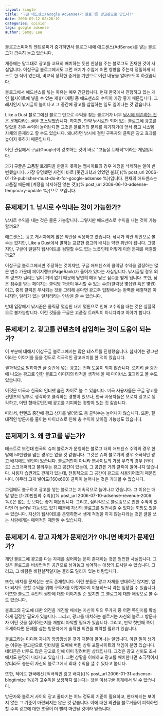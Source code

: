 ```yaml
---
layout: single
title: "구글 애드센스(Google AdSense)가 블로그를 광고판으로 만드나?"
date: 2006-09-12 08:28:19
categories: opinion
tags: google adsense
author: Samgu Lee
---
```


블로고스피어의 엔트로피가 증가하면서 블로그 내에 애드센스(AdSense)를 넣는 블로그가 급속히 늘고 있습니다.

개중에는 말그대로 광고를 교묘히 배치하는 듯한 인상을 주는 블로그도 존재한 것이 사실입니다. 이삼구글 블로그에서도 그런 배치가 수입에 어떤 영향을 주는지 정밀하게 테스트 한 적이 있는데, 비교적 정확한 증거를 기반으로 이런 내용을 알아보도록 하겠습니다.

블로그에서 애드센스를 넣는 이유는 매우 간단합니다. 현재 한국에서 진행하고 있는 개인 웹사이트에 넣을 수 있는 제휴마케팅 중 애드센스의 수익이 가장 좋기 때문입니다. 그래서인지 낚시글이 늘어나고 그 중간에 광고를 삽입하는 일도 일어나는 것 같습니다.

Like a Dust 블로그에선 블로그 만으로 수익을 찾는 블로거가 너무 [낚시에 의존하는 것은 문제다라는 글](http://dust.tistory.com/176)을 포스팅했습니다. 하지만, 만약 낚시로만 되어 있는 블로그에 광고를 달았을 경우 수익이 늘어난다면 그것은 블로거의 문제를 제기하기에 앞서 광고 시스템 자체의 문제라고 할 수도 있습니다. 왜냐하면 낚시에 걸린 구독자의 클릭은 광고 효과를 높이지 못하기 때문입니다.

이런 관점에서 구글(Google)이 강조하는 것이 바로 "고품질 트래픽"이라는 개념입니다.

과거 구글은 고품질 트래픽을 만들지 못하는 웹사이트의 경우 계정을 삭제하는 일이 빈번했습니다. 가장 유명했던 사건이 바로 [웃긴대학과 있었던 불화]({% post_url 2006-01-19-publisher-must-do-it-for-google-adsense %})입니다. 현재의 애드센스는 고품질 때문에 [계정을 삭제하진 않는 것]({% post_url 2006-06-10-adsense-temporary-update %})으로 보입니다.

## 문제제기 1. 낚시로 수익내는 것이 가능한가?

낚시로 수익을 내는 것은 물론 가능합니다. 그렇지만 애드센스로 수익을 내는 것이 가능할까요?

애드센스는 광고 게시자에게 많은 약관을 적용하고 있습니다. 낚시가 약관 위반으로 볼 수는 없지만, Like a Dust에서 말하는 교묘한 광고의 배치는 약관 위반이 됩니다. 그렇지만, 구글이 일일히 웹사이트를 검열할 수도 없는 노릇인데 어떻게 이런 문제를 해결할까요?

이삼구글 블로그에서만 주장하는 것이지만, 구글 애드센스의 클릭당 수익을 결정하는 많은 변수 가운데 페이지랭크(PageRank)가 들어가 있다는 사실입니다. 낚시글일 경우 외부 링크가 걸리는 일이 거의 없기 때문에 당연히 매우 낮은 점수를 받게 됩니다. 또한, 낮은 점수를 받는 페이지는 클릭당 과금이 무시할 수 있는 수준(클릭당 몇십원 혹은 몇원)이고, 중복 클릭은 무시되는 것을 고려해 본다면 광고주 입장에서는 완벽한 해결책은 아니지만, 일리가 있는 일처리라는 인상을 줄 수 있습니다.

반대 입장에서 낚시꾼은 클릭당 몇십원 내지 몇원으로 인해 고수익을 내는 것은 실질적으로 불가능합니다. 이런 것들을 구글은 고품질 트래픽이 아니다라고 이야기 합니다.

## 문제제기 2. 광고를 컨텐츠에 삽입하는 것이 도움이 되는가?

이 부분에 대해서 이삼구글 블로그에서는 많은 테스트를 진행했습니다. 심지어는 광고판이라는 이야기를 들을 정도로 적극적인 광고배치를 한 적이 있습니다.

결과적으로 말하자면 글 중간에 넣는 광고는 전혀 도움이 되지 않습니다. 오히려 글 중간에 나오는 광고로 인한 블로그 이미지의 타격을 생각해 볼 때 마이너스 효과라고 볼 수도 있습니다.

이것은 미국과 한국의 인터넷 습관 차이로 볼 수 있습니다. 미국 사용자들은 구글 광고를 컨텐츠의 일부로 생각하고 클릭하는 경향이 있으나, 한국 사용자들은 오로지 광고로 생각하고, 어떤 형태로던간에 광고를 기피하는 경향이 있는 것 같습니다.

따라서, 컨텐츠 중간에 광고 상자를 넣더라도 총 클릭수는 늘어나지 않습니다. 또한, 절대적인 방문자를 줄이는 마이너스로 인해 총 수익이 낮아질 가능성도 있습니다.

## 문제제기 3. 왜 광고를 넣는가?

테스트로 보건대 한국의 슈퍼 블로거가 운영하는 블로그 내의 애드센스 수익의 경우 한달에 50만원을 넘는 경우는 없을 것 같습니다. 그것은 슈퍼 블로거의 경우 소극적인 광고 배치에도 원인이 있습니다. 블로거만이 아니라 웹사이트의 가장 우측의 경우 (와이드) 스크래퍼라고 불리우는 광고 공간이 있는데, 그 공간은 거의 클릭이 일어나지 않습니다. 사용자 습관과도 관계가 있는데, 전통적으로 그 공간이 광고로 사용되어졌기 때문입니다. 아무리 크게 넣어도(160x600) 클릭이 늘어나는 것은 기대할 수 없습니다.

그럼에도 불구하고 광고를 넣는 블로그는 지속적으로 늘어나고 있습니다. 그 이유는 매달 받는 [1-20만원의 수익]({% post_url 2006-07-10-adsense-revenue-2006 %})은 없는 것 보다는 좋기 때문입니다. 그리고, 심리적으로 블로깅으로 인한 수익이 있다면 더 늘어날 가능성도 있기 때문에 자신의 블로그를 발전시킬 수 있다는 희망도 있을 수 있습니다. 자신의 웹사이트를 운영하면서 생계 걱정을 하지 않는다라는 것은 글을 쓰는 사람에게는 매력적인 제안일 수 있습니다.

## 문제제기 4. 광고 자체가 문제인가? 아니면 배치가 문제인가?

개인 블로그에 광고를 다는 자체를 싫어하는 분이 존재하는 것은 엄연한 사실입니다. 그것은 블로그를 비상업적인 공간으로 남겨놓고 싶어하는 애정의 표시일 수 있습니다. 그리고, 그 바람은 비현실적일지는 몰라도 일리가 있는 바람입니다.

또한, 배치를 문제삼는 분도 존재합니다. 이런 분들은 광고 자체를 반대하진 않지만, 얼마 되지도 못할 수익을 위해 구독자를 이렇게까지 이용하느냐 라는 입장일 수 있습니다. 이또한 블로그 주인의 권한에 대한 이야기일 순 있지만 그 블로그에 대한 애정으로 볼 수도 있습니다.

블로그와 광고에 대한 의견을 개진할 때에는 자신이 위의 두가지 중 어떤 쪽인지를 확실하게 결정할 필요가 있습니다. 그리고, 광고를 배치하는 블로거는 자신의 블로그 방문자자 어떤 것을 싫어하는지를 재빨리 파악할 필요가 있습니다. 그리고, 만약 첫번째 쪽이 우세하다면 문제를 삼는 방문자에게 솔직한 의견을 피력할 필요가 있습니다.

블로그라는 미디어 자체가 양방향성을 갖기 때문에 일어나는 일입니다. 이런 일이 생기는 이유는 광고판으로 인터넷을 도배해 버린 상위 포탈사이트의 책임이 분명 있습니다. 네티즌은 너무도 많은 광고로 인해 이미 질려버린 상태입니다. 그것은 광고 신뢰도 조사에서도 분명히 나타나고 있습니다. 그런 상황을 이해하고 광고를 배치한다면 소극적이지 않더라도 충분히 자신의 블로그에서 최대 수익을 낼 수 있다고 봅니다.

또한, 적어도 한국에선 [적극적인 광고 배치]({% post_url 2006-01-31-adsense-blogtimize %})가 고수익을 보장하지 않는다는 것을 이삼구글 통계에서 알 수 있습니다.

방문자와 블로거 사이의 광고 줄타기는 어느 정도의 기준이 필요하고, 현재까지는 보이지 않는 그 기준이 마련되지는 않은 것 같습니다. 이에 대한 의견을 블로거들이 피력하면 할 수록 광고에 대한 조율이 더 빨리 마련될 것이라 믿습니다.
